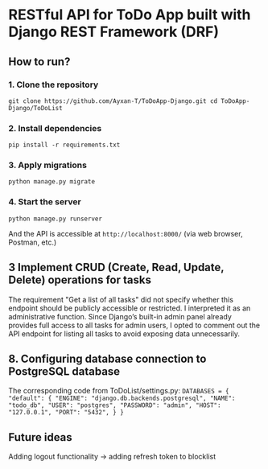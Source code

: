 # RESTful API for ToDo App built with Django REST Framework (DRF)
## How to run?
### 1. Clone the repository
`git clone https://github.com/Ayxan-T/ToDoApp-Django.git
cd ToDoApp-Django/ToDoList`
### 2. Install dependencies
`pip install -r requirements.txt`
### 3. Apply migrations
`python manage.py migrate`
### 4. Start the server
`python manage.py runserver`

And the API is accessible at `http://localhost:8000/` (via web browser, Postman, etc.)

## 3 Implement CRUD (Create, Read, Update, Delete) operations for tasks
The requirement "Get a list of all tasks" did not specify whether this endpoint should be publicly accessible or restricted. I interpreted it as an administrative function. Since Django’s built-in admin panel already provides full access to all tasks for admin users, I opted to comment out the API endpoint for listing all tasks to avoid exposing data unnecessarily.

## 8. Configuring database connection to PostgreSQL database
The corresponding code from ToDoList/settings.py:
    `DATABASES = {
        "default": {
            "ENGINE": "django.db.backends.postgresql",
            "NAME": "todo_db",
            "USER": "postgres",
            "PASSWORD": "admin",
            "HOST": "127.0.0.1",
            "PORT": "5432",
        }
    }`

## Future ideas
Adding logout functionality -> adding refresh token to blocklist
